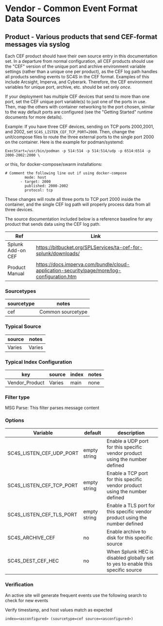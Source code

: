 # Vendor - Common Event Format Data Sources

## Product - Various products that send CEF-format messages via syslog

Each CEF product should have their own source entry in this documentation set.  In a departure
from normal configuration, all CEF products should use the "CEF" version of the unique port and
archive environment variable settings (rather than a unique one per product), as the CEF log path
handles all products sending events to SC4S in the CEF format. Examples of this include Arcsight,
Imperva, and Cyberark.  Therefore, the CEF environment variables for unique port, archive, etc.
should be set only _once_.

If your deployment has multiple CEF devices that send to more than one port,
set the CEF unique port variable(s) to just one of the ports in use.  Then, map the others with
container networking to the port chosen, similar to the way default ports are configured (see the
"Getting Started" runtime documents for more details).

Example: If you have three CEF devices,
sending on TCP ports 2000,2001, and 2002, set `SC4S_LISTEN_CEF_TCP_PORT=2000`.  Then, change the
unit/compose files to route the three external ports to the single port 2000 on the container.
Here is the example for podman/systemd:

```
ExecStart=/usr/bin/podman -p 514:514 -p 514:514/udp -p 6514:6514 -p 2000-2002:2000 \
```

or this, for docker-compose/swarm installations:

```
# Comment the following line out if using docker-compose         
         mode: host         
       - target: 2000
         published: 2000-2002
         protocol: tcp   
```

These changes will route all three ports to TCP port 2000 inside the container, and the single CEF log 
path will properly process data from all three devices.

The source documentation included below is a reference baseline for any product that sends data
using the CEF log path.


| Ref            | Link                                                                                                    |
|----------------|---------------------------------------------------------------------------------------------------------|
| Splunk Add-on CEF | https://bitbucket.org/SPLServices/ta-cef-for-splunk/downloads/                                                              |
| Product Manual | https://docs.imperva.com/bundle/cloud-application-security/page/more/log-configuration.htm                                                        |


### Sourcetypes

| sourcetype     | notes                                                                                                   |
|----------------|---------------------------------------------------------------------------------------------------------|
| cef        | Common sourcetype                                                                                                 |

### Typical Source

| source     | notes                                                                                                   |
|----------------|---------------------------------------------------------------------------------------------------------|
| Varies        | Varies                                                                                               |

### Typical Index Configuration

| key            | source     | index          | notes          |
|----------------|----------------|----------------|----------------|
| Vendor_Product      | Varies      | main          | none          |

### Filter type

MSG Parse: This filter parses message content

### Options

| Variable       | default        | description    |
|----------------|----------------|----------------|
| SC4S_LISTEN_CEF_UDP_PORT      | empty string      | Enable a UDP port for this specific vendor product using the number defined |
| SC4S_LISTEN_CEF_TCP_PORT      | empty string      | Enable a TCP port for this specific vendor product using the number defined |
| SC4S_LISTEN_CEF_TLS_PORT      | empty string      | Enable a TLS  port for this specific vendor product using the number defined |
| SC4S_ARCHIVE_CEF | no | Enable archive to disk for this specific source |
| SC4S_DEST_CEF_HEC | no | When Splunk HEC is disabled globally set to yes to enable this specific source | 

### Verification

An active site will generate frequent events use the following search to check for new events

Verify timestamp, and host values match as expected    

```
index=<asconfigured> (sourcetype=cef source=<asconfigured>)
```
